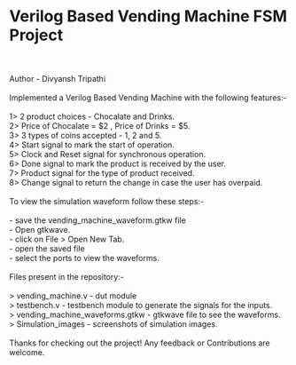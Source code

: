 # Verilog Based Vending Machine FSM Project
<br>
<br>
Author - Divyansh Tripathi
<br>
<br>
Implemented a Verilog Based Vending Machine with the following features:-
<br>
<br>
1> 2 product choices - Chocalate and Drinks.
<br>
2> Price of Chocalate = $2 , Price of Drinks = $5.
<br> 
3> 3 types of coins accepted - 1, 2 and 5.
<br>
4> Start signal to mark the start of operation. 
<br>
5> Clock and Reset signal for synchronous operation.
<br>
6> Done signal to mark the product is received by the user.
<br>
7> Product signal for the type of product received.
<br>
8> Change signal to return the change in case the user has overpaid.
<br>
<br>
To view the simulation waveform follow these steps:-
<br>
<br>
- save the vending_machine_waveform.gtkw file
<br>
- Open gtkwave.
<br>
- click on File > Open New Tab.
<br>
- open the saved file 
<br>
- select the ports to view the waveforms.
<br>
<br>
Files present in the repository:-
<br>
<br>
> vending_machine.v - dut module
<br>
> testbench.v - testbench module to generate the signals for the inputs.
<br>
> vending_machine_waveforms.gtkw - gtkwave file to see the waveforms.
<br>
> Simulation_images - screenshots of simulation images.
<br>
<br>
Thanks for checking out the project! Any feedback or Contributions are welcome.







